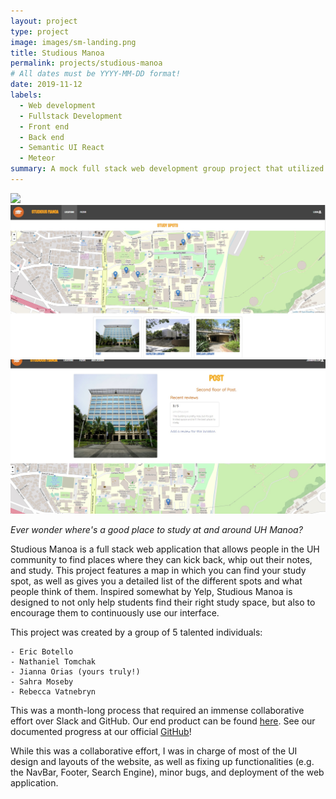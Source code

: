 ```yaml
---
layout: project
type: project
image: images/sm-landing.png
title: Studious Manoa
permalink: projects/studious-manoa
# All dates must be YYYY-MM-DD format!
date: 2019-11-12
labels:
  - Web development
  - Fullstack Development
  - Front end
  - Back end
  - Semantic UI React
  - Meteor
summary: A mock full stack web development group project that utilized Semantic UI React and Meteor to show the numerous study places at UH.
---
```


<div class="ui medium rounded images">
  <img class="ui image" src="../images/sm-landing.png">
  <img class="ui image" src="../images/location.jpg">
  <img class="ui image" src="../images/locationindi.jpg">
</div>

*Ever wonder where's a good place to study at and around UH Manoa?*

Studious Manoa is a full stack web application that allows people in the UH community to find places where
they can kick back, whip out their notes, and study. This project features a map in which you can find your 
study spot, as well as gives you a detailed list of the different spots and what people think of them. Inspired
somewhat by Yelp, Studious Manoa is designed to not only help students find their right study space, but also
to encourage them to continuously use our interface.

This project was created by a group of 5 talented individuals: 

    - Eric Botello
    - Nathaniel Tomchak
    - Jianna Orias (yours truly!)
    - Sahra Moseby
    - Rebecca Vatnebryn
 
 This was a month-long process that required an immense collaborative effort over Slack and GitHub. Our end product
 can be found [here](http://studious.toomanyco.ws/). See our documented progress at our official [GitHub](https://studious-manoa.github.io/)!
 
While this was a collaborative effort, I was in charge of most of the UI design and layouts of the website, as well as
fixing up functionalities (e.g. the NavBar, Footer, Search Engine), minor bugs, and deployment of the web application. 
